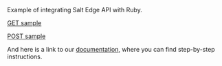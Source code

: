 Example of integrating Salt Edge API with Ruby.

[GET sample](https://docs.saltedge.com/reference/#countries)

[POST sample](https://docs.saltedge.com/reference/#tokens-create)

And here is a link to our [documentation](https://docs.saltedge.com/), where you can find step-by-step instructions.
